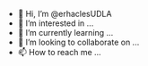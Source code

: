 - 👋 Hi, I’m @erhaclesUDLA
- 👀 I’m interested in ...
- 🌱 I’m currently learning ...
- 💞️ I’m looking to collaborate on ...
- 📫 How to reach me ...

<!---
erhaclesUDLA/erhaclesUDLA is a ✨ special ✨ repository because its `README.md` (this file) appears on your GitHub profile.
You can click the Preview link to take a look at your changes.
--->
